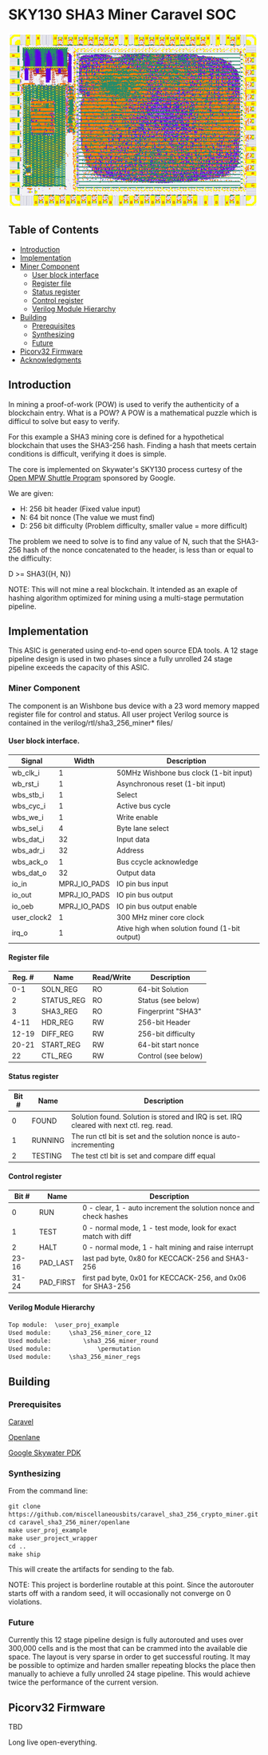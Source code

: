 # SKY130 SHA3 Miner Caravel SOC

![miner](doc/sha3_256_miner.png)

## Table of Contents

* [Introduction](#introduction)
* [Implementation](#implementation)
* [Miner Component](#miner-component)
	* [User block interface](#user-block-interface)
	* [Register file](#register-file)
	* [Status register](#status-register)
	* [Control register](#control-register)
	* [Verilog Module Hierarchy](#verilog-module-hierarchy)
* [Building](#building)
	* [Prerequisites](#prerequisites)
	* [Synthesizing](#Synthesizing)
	* [Future](#future)
* [Picorv32 Firmware](#picorv32-firmware)
* [Acknowledgments](#acknowledgments)

## Introduction

In mining a proof-of-work (POW) is used to verify the authenticity of a blockchain entry.
What is a POW?
A POW is a mathematical puzzle which is difficul to solve but easy to verify.

For this example a SHA3 mining core is defined for a hypothetical blockchain that uses the
SHA3-256 hash.
Finding a hash that meets certain conditions is difficult, verifying it does
is simple.

The core is implemented on Skywater's SKY130 process curtesy of the
[Open MPW Shuttle Program] sponsored by Google.

We are given:

- H: 256 bit header (Fixed value input)
- N: 64 bit nonce (The value we must find)
- D: 256 bit difficulty (Problem difficulty, smaller value = more difficult)

The problem we need to solve is to find any value of N, such that the SHA3-256 hash of the nonce concatenated
to the header, is less than or equal to the difficulty:

D >= SHA3({H, N})

NOTE: This will not mine a real blockchain. It intended as an exaple of hashing algorithm optimized
for mining using a multi-stage permutation pipeline.

## Implementation

This ASIC is generated using end-to-end open source EDA tools. A 12  stage pipeline design is
used in two phases since a fully unrolled 24 stage pipeline exceeds the capacity of this ASIC.

### Miner Component

The component is an Wishbone bus device with a 23 word memory mapped register file for control and status. All user project Verilog source is contained in the verilog/rtl/sha3_256_miner* files/

#### User block interface.

| Signal | Width | Description |
| --- | --- | ---
| wb_clk_i | 1 |  50MHz Wishbone bus clock (1-bit input) |
| wb_rst_i | 1 |  Asynchronous reset (1-bit input) |
| wbs_stb_i | 1 |  Select |
| wbs_cyc_i | 1 |  Active bus cycle |
| wbs_we_i | 1 |  Write enable |
| wbs_sel_i | 4 |  Byte lane select |
| wbs_dat_i | 32 |  Input data |
| wbs_adr_i | 32 |  Address |
| wbs_ack_o | 1 |  Bus ccycle acknowledge |
| wbs_dat_o | 32 |  Output data |
| io_in | MPRJ_IO_PADS |  IO pin bus input |
| io_out | MPRJ_IO_PADS |  IO pin bus output |
| io_oeb | MPRJ_IO_PADS |  IO pin bus output enable |
| user_clock2 | 1 | 300 MHz miner core clock  |
| irq_o | 1 |  Ative high when solution found (1-bit output) |

#### Register file

| Reg. # | Name | Read/Write | Description|
| --- | --- | --- | --- |
| 0-1 | SOLN_REG | RO | 64-bit Solution |
| 2 | STATUS_REG | RO | Status (see below) |
| 3 | SHA3_REG | RO | Fingerprint "SHA3" |
| 4-11 | HDR_REG | RW | 256-bit Header |
| 12-19 | DIFF_REG | RW | 256-bit difficulty |
| 20-21 | START_REG | RW | 64-bit start nonce |
| 22 | CTL_REG | RW | Control (see below) |

#### Status register

| Bit # | Name | Description |
| --- | --- | --- |
| 0 | FOUND | Solution found. Solution is stored and IRQ is set. IRQ cleared with next ctl. reg. read. |
| 1 | RUNNING | The run ctl bit is set and the solution nonce is auto-incrementing |
| 2 | TESTING | The test ctl bit is set and compare diff equal |

#### Control register

| Bit # | Name | Description |
| --- | --- | --- |
| 0 | RUN | 0 - clear, 1 - auto increment the solution nonce and check hashes |
| 1 | TEST | 0 - normal mode, 1 - test mode, look for exact match with diff |
| 2 | HALT | 0 - normal mode, 1 - halt mining and raise interrupt |
| 23-16 | PAD_LAST | last pad byte, 0x80 for KECCACK-256 and SHA3-256 |
| 31-24 | PAD_FIRST | first pad byte, 0x01 for KECCACK-256, and 0x06 for SHA3-256 |

#### Verilog Module Hierarchy

```
Top module:  \user_proj_example
Used module:     \sha3_256_miner_core_12
Used module:         \sha3_256_miner_round
Used module:             \permutation
Used module:     \sha3_256_miner_regs

```

## Building

### Prerequisites

[Caravel]

[Openlane]

[Google Skywater PDK]

### Synthesizing

From the command line:
```
git clone https://github.com/miscellaneousbits/caravel_sha3_256_crypto_miner.git
cd caravel_sha3_256_miner/openlane
make user_proj_example
make user_project_wrapper
cd ..
make ship
```

This will create the artifacts for sending to the fab.

NOTE: This project is borderline routable at this point. Since the autorouter starts
off with a random seed, it will occasionally not converge on 0 violations.

### Future

Currently this 12 stage pipeline design is fully autorouted and uses over 300,000 cells and is the
most that can be crammed into the available die space. The layout is very sparse in order to get
successful routing. It may be possible to optimize and harden smaller repeating blocks
the place then manually to achieve a fully unrolled 24 stage pipeline. This would achieve
twice the performance of the current version.

## Picorv32 Firmware

TBD

Long live open-everything.

[Caravel]: https://github.com/efabless/caravel.git
[Openlane]: https://github.com/efabless/openlane.git
[Google Skywater PDK]: https://github.com/google/skywater-pdk.git
[Open MPW Shuttle Program]: https://www.efabless.com/open_shuttle_program
